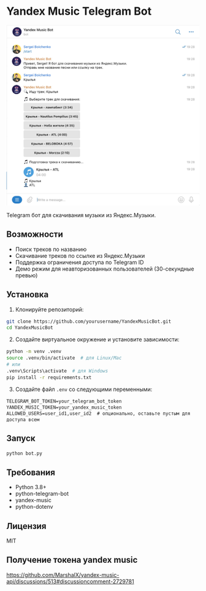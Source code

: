 # Yandex Music Telegram Bot

![Screen](screen.jpg)

Telegram бот для скачивания музыки из Яндекс.Музыки.

## Возможности

- Поиск треков по названию
- Скачивание треков по ссылке из Яндекс.Музыки
- Поддержка ограничения доступа по Telegram ID
- Демо режим для неавторизованных пользователей (30-секундные превью)

## Установка

1. Клонируйте репозиторий:
```bash
git clone https://github.com/yourusername/YandexMusicBot.git
cd YandexMusicBot
```

2. Создайте виртуальное окружение и установите зависимости:
```bash
python -m venv .venv
source .venv/bin/activate  # для Linux/Mac
# или
.venv\Scripts\activate  # для Windows
pip install -r requirements.txt
```

3. Создайте файл `.env` со следующими переменными:
```
TELEGRAM_BOT_TOKEN=your_telegram_bot_token
YANDEX_MUSIC_TOKEN=your_yandex_music_token
ALLOWED_USERS=user_id1,user_id2  # опционально, оставьте пустым для доступа всем
```

## Запуск

```bash
python bot.py
```

## Требования

- Python 3.8+
- python-telegram-bot
- yandex-music
- python-dotenv

## Лицензия

MIT

## Получение токена yandex music
https://github.com/MarshalX/yandex-music-api/discussions/513#discussioncomment-2729781

